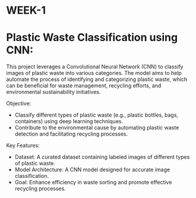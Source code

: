 # WEEK-1

# Plastic Waste Classification using CNN:

This project leverages a Convolutional Neural Network (CNN) to classify images of plastic waste into various categories. The model aims to help automate the process of identifying and categorizing plastic waste, which can be beneficial for waste management, recycling efforts, and environmental sustainability initiatives.

Objective:

- Classify different types of plastic waste (e.g., plastic bottles, bags, containers) using deep learning techniques.
- Contribute to the environmental cause by automating plastic waste detection and facilitating recycling processes.
  
Key Features:

- Dataset: A curated dataset containing labeled images of different types of plastic waste.
- Model Architecture: A CNN model designed for accurate image classification.
- Goal: Enhance efficiency in waste sorting and promote effective recycling processes.
